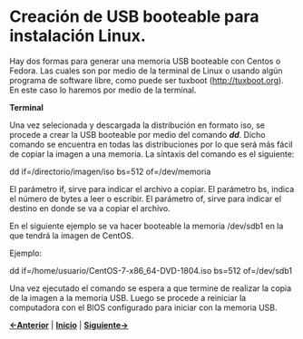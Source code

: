 # Creación de USB booteable para instalación Linux.

Hay dos formas para generar una memoria USB booteable con Centos o Fedora. Las cuales son por medio de la terminal de Linux o usando algún programa de software libre, como puede ser tuxboot (http://tuxboot.org). En este caso lo haremos por medio de la terminal.

**Terminal**

Una vez selecionada y descargada la distribución en formato iso, se procede a crear la USB booteable por medio del comando ***dd***. Dicho comando se encuentra en todas las distribuciones por lo que será más fácil de copiar la imagen a una memoria. La síntaxis del comando es el siguiente:

dd if=/directorio/imagen/iso bs=512 of=/dev/memoria

El parámetro if, sirve para indicar el archivo a copiar.
El parámetro bs, indica el número de bytes a leer o escribir.
El parámetro of, sirve para indicar el destino en donde se va a copiar el archivo.

En el siguiente ejemplo se va hacer booteable la memoria /dev/sdb1 en la que tendrá la imagen de CentOS.

Ejemplo:

dd if=/home/usuario/CentOS-7-x86_64-DVD-1804.iso bs=512 of=/dev/sdb1

Una vez ejecutado el comando se espera a que termine de realizar la copia de la imagen a la memoria USB. Luego se procede a reiniciar la computadora con el BIOS configurado para iniciar con la memoria USB.

[**<-Anterior**](descarga_centos.md) | [**Inicio**](indice.md) | [**Siguiente->**](planeacion_red.md)
